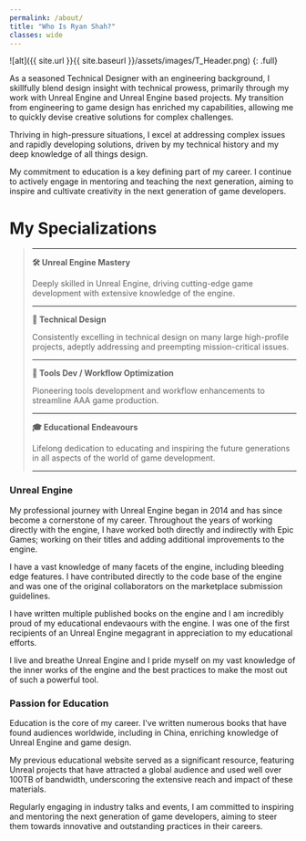```yaml
---
permalink: /about/
title: "Who Is Ryan Shah?"
classes: wide
---
```


![alt]({{ site.url }}{{ site.baseurl }}/assets/images/T_Header.png)
{: .full}

As a seasoned Technical Designer with an engineering background, I skillfully blend design insight with technical prowess, primarily through my work with Unreal Engine and Unreal Engine based projects. My transition from engineering to game design has enriched my capabilities, allowing me to quickly devise creative solutions for complex challenges.

Thriving in high-pressure situations, I excel at addressing complex issues and rapidly developing solutions, driven by my technical history and my deep knowledge of all things design.

My commitment to education is a key defining part of my career. I continue to actively engage in mentoring and teaching the next generation, aiming to inspire and cultivate creativity in the next generation of game developers.

# My Specializations
> ---
> **🛠️ Unreal Engine Mastery**
>
> Deeply skilled in Unreal Engine, driving cutting-edge game development with extensive knowledge of the engine.
>
> ---
>
> **📐 Technical Design**
>
> Consistently excelling in technical design on many large high-profile projects, adeptly addressing and preempting mission-critical issues.
>
> ---
>
> **🔧 Tools Dev / Workflow Optimization**
>
> Pioneering tools development and workflow enhancements to streamline AAA game production.
>
> ---
>
> **🎓 Educational Endeavours**
>
> Lifelong dedication to educating and inspiring the future generations in all aspects of the world of game development.
>
> ---

### Unreal Engine
My professional journey with Unreal Engine began in 2014 and has since become a cornerstone of my career. Throughout the years of working directly with the engine, I have worked both directly and indirectly with Epic Games; working on their titles and adding additional improvements to the engine. 

I have a vast knowledge of many facets of the engine, including bleeding edge features. I have contributed directly to the code base of the engine and was one of the original collaborators on the marketplace submission guidelines. 

I have written multiple published books on the engine and I am incredibly proud of my educational endevaours with the engine. I was one of the first recipients of an Unreal Engine megagrant in appreciation to my educational efforts. 

I live and breathe Unreal Engine and I pride myself on my vast knowledge of the inner works of the engine and the best practices to make the most out of such a powerful tool.

### Passion for Education
Education is the core of my career. I've written numerous books that have found audiences worldwide, including in China, enriching knowledge of Unreal Engine and game design. 

My previous educational website served as a significant resource, featuring Unreal projects that have attracted a global audience and used well over 100TB of bandwidth, underscoring the extensive reach and impact of these materials. 

Regularly engaging in industry talks and events, I am committed to inspiring and mentoring the next generation of game developers, aiming to steer them towards innovative and outstanding practices in their careers.